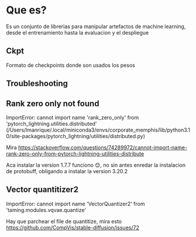 # Que es?

Es un conjunto de librerias para manipular artefactos de machine learning, desde el entrenamiento hasta la evaluacion y el despliegue

## Ckpt

Formato de checkpoints donde son usados los pesos

## Troubleshooting

## Rank zero only not found

ImportError: cannot import name 'rank_zero_only' from 'pytorch_lightning.utilities.distributed' (/Users/lmanrique/.local/miniconda3/envs/corporate_memphis/lib/python3.10/site-packages/pytorch_lightning/utilities/distributed.py)

Mira
https://stackoverflow.com/questions/74289972/cannot-import-name-rank-zero-only-from-pytorch-lightning-utilities-distribute

Aca instalar la version 1.7.7 funciono 😊, no sin antes enredar
la instalacion de protobuff, obligando a instalar la version 3.20.2

## Vector quantitizer2

ImportError: cannot import name 'VectorQuantizer2' from 'taming.modules.vqvae.quantize'

Hay que parchear el file de quantitize, mira esto https://github.com/CompVis/stable-diffusion/issues/72
